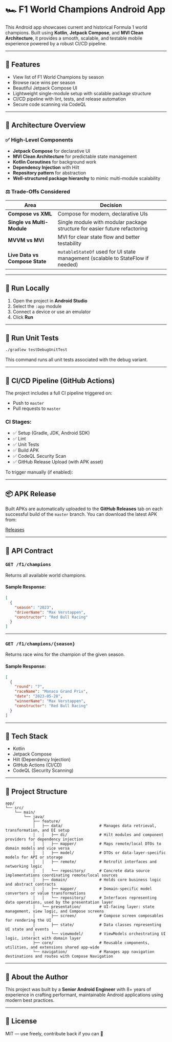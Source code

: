 # 🏎️ F1 World Champions Android App

This Android app showcases current and historical Formula 1 world champions. Built using **Kotlin**, **Jetpack Compose**, and **MVI Clean Architecture**, it provides a smooth, scalable, and testable mobile experience powered by a robust CI/CD pipeline.

---

## 📱 Features

- View list of F1 World Champions by season
- Browse race wins per season
- Beautiful Jetpack Compose UI
- Lightweight single-module setup with scalable package structure
- CI/CD pipeline with lint, tests, and release automation
- Secure code scanning via CodeQL

---

## 🔧 Architecture Overview

### ✅ High-Level Components

- **Jetpack Compose** for declarative UI
- **MVI Clean Architecture** for predictable state management
- **Kotlin Coroutines** for background work
- **Dependency Injection** with Hilt
- **Repository pattern** for abstraction
- **Well-structured package hierarchy** to mimic multi-module scalability

### ⚖️ Trade-Offs Considered

| Area                          | Decision |
|-------------------------------|----------|
| **Compose vs XML**            | Compose for modern, declarative UIs |
| **Single vs Multi-Module**    | Single module with modular package structure for easier future refactoring |
| **MVVM vs MVI**               | MVI for clear state flow and better testability |
| **Live Data vs Compose State**| `mutableStateOf` used for UI state management (scalable to StateFlow if needed) |

---

## 🚀 Run Locally

1. Open the project in **Android Studio**
2. Select the `:app` module
3. Connect a device or use an emulator
4. Click **Run**

---

## 🧪 Run Unit Tests

```bash
./gradlew testDebugUnitTest
```

This command runs all unit tests associated with the debug variant.

---

## 🔁 CI/CD Pipeline (GitHub Actions)

The project includes a full CI pipeline triggered on:
- Push to `master`
- Pull requests to `master`

### CI Stages:
- ✅ Setup (Gradle, JDK, Android SDK)
- ✅ Lint
- ✅ Unit Tests
- ✅ Build APK
- ✅ CodeQL Security Scan
- ✅ GitHub Release Upload (with APK asset)

To trigger manually (if enabled):

---

## 📦 APK Release

Built APKs are automatically uploaded to the **GitHub Releases** tab on each successful build of the `master` branch. You can download the latest APK from:

[Releases](https://github.com/AElkhami/F1-Champions-Android/releases)

---

## 🔌 API Contract

### `GET /f1/champions`

Returns all available world champions.

#### Sample Response:
```json
[
  {
    "season": "2023",
    "driverName": "Max Verstappen",
    "constructor": "Red Bull Racing"
  }
]
```

---

### `GET /f1/champions/{season}`

Returns race wins for the champion of the given season.

#### Sample Response:
```json
[
  {
    "round": "7",
    "raceName": "Monaco Grand Prix",
    "date": "2023-05-28",
    "winnerName": "Max Verstappen",
    "constructor": "Red Bull Racing"
  }
]
```

---

## 🧩 Tech Stack

- Kotlin
- Jetpack Compose
- Hilt (Dependency Injection)
- GitHub Actions (CI/CD)
- CodeQL (Security Scanning)

---

## 📁 Project Structure

```
app/
└── src/
    └── main/
        └── java/
            ├── feature/
            │   ├── data/                # Manages data retrieval, transformation, and DI setup
            │   │   ├── di/              # Hilt modules and component providers for dependency injection
            │   │   ├── mapper/          # Maps remote/local DTOs to domain models and vice versa
            │   │   ├── model/           # DTOs or data-layer-specific models for API or storage
            │   │   ├── remote/          # Retrofit interfaces and networking logic
            │   │   └── repository/      # Concrete data source implementations coordinating remote/local sources
            │   ├── domain/              # Holds core business logic and abstract contracts
            │   │   ├── mapper/          # Domain-specific model converters or value transformations
            │   │   └── repository/      # Interfaces representing data operations, used by the presentation layer
            │   └── presentation/        # UI-facing layer: state management, view logic, and Compose screens
            │       ├── screen/          # Compose screen composables for rendering the UI
            │       ├── state/           # Data classes representing UI state and events
            │       └── viewmodel/       # ViewModels orchestrating UI logic, interact with domain layer
            ├── core/                    # Reusable components, utilities, and extensions shared app-wide
            └── navigation/              # Manages app navigation destinations and routes with Compose Navigation

```

---

## 🧠 About the Author

This project was built by a **Senior Android Engineer** with 8+ years of experience in crafting performant, maintainable Android applications using modern best practices.

---

## 📄 License

MIT — use freely, contribute back if you can 🚀

